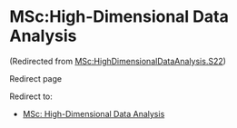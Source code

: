 






MSc:High-Dimensional Data Analysis
==================================



(Redirected from [MSc:HighDimensionalDataAnalysis.S22](/index.php?title=MSc:HighDimensionalDataAnalysis.S22&redirect=no "MSc:HighDimensionalDataAnalysis.S22"))  

Redirect page


Redirect to:

* [MSc: High-Dimensional Data Analysis](/index.php/MSc:_High-Dimensional_Data_Analysis "MSc: High-Dimensional Data Analysis")









